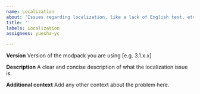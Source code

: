 ```yaml
---
name: Localization
about: 'Issues regarding localization, like a lack of English text, etc. '
title: ''
labels: Localization
assignees: yuesha-yc

---
```


**Version**
Version of the modpack you are using [e.g. 3.1.x.x]

**Description**
A clear and concise description of what the localization issue is.

**Additional context**
Add any other context about the problem here.
